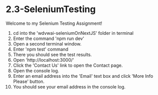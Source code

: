 # 2.3-SeleniumTesting
Welcome to my Selenium Testing Assignment!
1. cd into the 'wdvwai-seleniumOnNextJS' folder in terminal
2. Enter the command 'npm run dev'  
3. Open a second terminal window.
4. Enter 'npm test' command
5. There you should see the test results.
6. Open 'http://localhost:3000/'
7. Click the 'Contact Us' link to open the Contact page.
8. Open the console log.
9. Enter an email address into the 'Email' text box and click 'More Info Please' button.
10. You should see your email address in the console log.